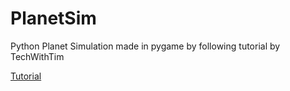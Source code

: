 # PlanetSim
Python Planet Simulation made in pygame by following tutorial by TechWithTim

[Tutorial](https://www.youtube.com/watch?v=WTLPmUHTPqo)
